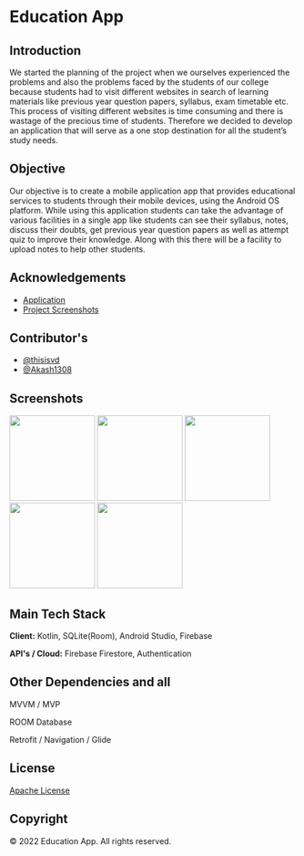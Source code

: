 # Education App 

## Introduction
We started the planning of the project when we ourselves experienced the problems and also the problems faced by the students of our college because students had to visit different websites in search of learning materials like previous year question papers, syllabus, exam timetable etc. This process of visiting different websites is time consuming and there is wastage of the precious time of students. Therefore we decided to develop an application that will serve as a one stop destination for all the student’s study needs.

## Objective
Our objective is to create a mobile application app that provides educational services to students through their mobile devices, using the Android OS platform. While using this application students can take the advantage of various facilities in a single app like students can see their syllabus, notes, discuss their doubts, get previous year question papers as well as attempt quiz to improve their knowledge.
Along with this there will be a facility to upload notes to help other students.


## Acknowledgements

- [Application](https://drive.google.com/file/d/1p6hjeiv-s0VnIPDIBnorvsG0JVkT6YKb/view)
- [Project Screenshots](https://drive.google.com/drive/folders/1f7jg--98C5vtm6z1yfbfMTcrPfb7Xyjx?usp=share_link)
 
## Contributor's 

- [@thisisvd](https://github.com/thisisvd)
- [@Akash1308](https://github.com/Akash1308)

## Screenshots

<p float="left">
<img src="app/src/main/res/drawable/screenshot_001.jpg" width="150">
<img src="app/src/main/res/drawable/screenshot_003.png" width="150">
<img src="app/src/main/res/drawable/screenshot_002.png" width="150">
<img src="app/src/main/res/drawable/screenshot_004.jpg" width="150">
<img src="app/src/main/res/drawable/screenshot_005.jpg" width="150">
</p>
 
## Main Tech Stack

**Client:** Kotlin, SQLite(Room), Android Studio, Firebase 

**API's / Cloud:** Firebase Firestore, Authentication

## Other Dependencies and all

MVVM / MVP

ROOM Database

Retrofit / Navigation / Glide

## License

[Apache License](https://github.com/thisisvd/Edugate/blob/master/LICENSE)

## Copyright

© 2022 Education App. All rights reserved.
